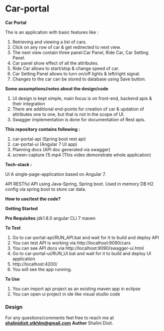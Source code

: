 # Car-portal
<b>Car Portal</b>

The is an application with basic features like :
1. Retrieving and viewing a list of cars.
2. Click on any row of car & get redirected to next view.
3. The next view contain three panel:Car Panel, Ride Car, Car Setting Panel.
4. Car panel show effect of all the attributes.
5. Ride Car allows to start/stop & change speed of car.
6. Car Setting Panel allows to turn on/off lights & left/right signal.
7. Changes to the car can be stored to database using Save button.

<b>Some assumptions/notes about the design/code</b>
1. UI design is kept simple, main focus is on front-end, backend apis & their integration
2. There are additional end-points for creation of car & updation of attributes one to one, but that is not in the scope of UI.
3. Swagger implementation is done for documentation of Rest apis.

<b>This repository contains following :</b>
1. car-portal-api (Spring boot rest api)
2. car-portal-ui (Angular 7 UI app)
3. Planning docs (API doc generated via swagger)
4. screen-capture (1).mp4 (This video demonstrate whole application)

<b>Tech-stack :</b>

UI
A single-page-application based on Angular 7.

API
RESTful API using Java-Spring, Spring boot.
Used in memory DB H2 config via spring boot to store car data.

<b>How to use/test the code?</b>

<b>Getting Started</b>

<b>Pre Requisites</b>
jdk1.8.0
angular CLI 7
maven

<b>To Test</b>
1. Go to car-portal-api/RUN_API.bat and wait for it to build and deploy API
2. You can test API is working via http://localhost:9090/cars
3. You can see API docs via http://localhost:9090/swagger-ui.html
3. Go to car-portal-ui/RUN_UI.bat and wait for it to build and deploy UI application
4. http://localhost:4200/
5. You will see the app running.

<b>To Use</b>
1. You can import api project as an existing maven app in eclipse
2. You can open ui project in ide like visual studio code 


### Design


 


For any questions/comments feel free to reach me at <b>shalinidixit.stkhlm@gmail.com</b>
<b>Author</b>
Shalini Dixit.
